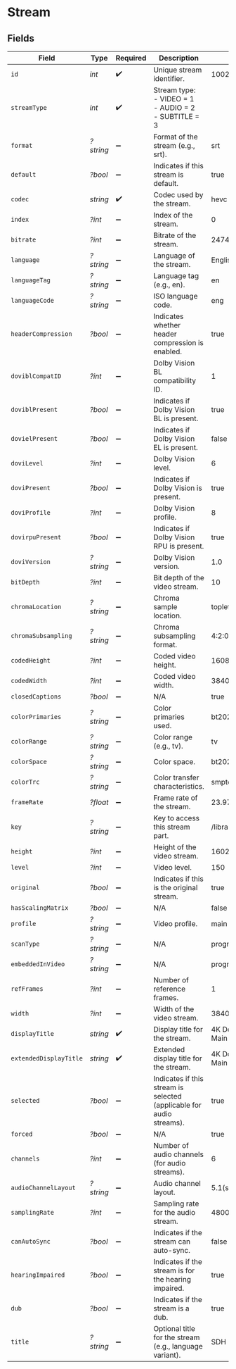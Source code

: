 # Stream


## Fields

| Field                                                                | Type                                                                 | Required                                                             | Description                                                          | Example                                                              |
| -------------------------------------------------------------------- | -------------------------------------------------------------------- | -------------------------------------------------------------------- | -------------------------------------------------------------------- | -------------------------------------------------------------------- |
| `id`                                                                 | *int*                                                                | :heavy_check_mark:                                                   | Unique stream identifier.                                            | 1002625                                                              |
| `streamType`                                                         | *int*                                                                | :heavy_check_mark:                                                   | Stream type:<br/>  - VIDEO = 1<br/>  - AUDIO = 2<br/>  - SUBTITLE = 3<br/> |                                                                      |
| `format`                                                             | *?string*                                                            | :heavy_minus_sign:                                                   | Format of the stream (e.g., srt).                                    | srt                                                                  |
| `default`                                                            | *?bool*                                                              | :heavy_minus_sign:                                                   | Indicates if this stream is default.                                 | true                                                                 |
| `codec`                                                              | *string*                                                             | :heavy_check_mark:                                                   | Codec used by the stream.                                            | hevc                                                                 |
| `index`                                                              | *?int*                                                               | :heavy_minus_sign:                                                   | Index of the stream.                                                 | 0                                                                    |
| `bitrate`                                                            | *?int*                                                               | :heavy_minus_sign:                                                   | Bitrate of the stream.                                               | 24743                                                                |
| `language`                                                           | *?string*                                                            | :heavy_minus_sign:                                                   | Language of the stream.                                              | English                                                              |
| `languageTag`                                                        | *?string*                                                            | :heavy_minus_sign:                                                   | Language tag (e.g., en).                                             | en                                                                   |
| `languageCode`                                                       | *?string*                                                            | :heavy_minus_sign:                                                   | ISO language code.                                                   | eng                                                                  |
| `headerCompression`                                                  | *?bool*                                                              | :heavy_minus_sign:                                                   | Indicates whether header compression is enabled.                     | true                                                                 |
| `doviblCompatID`                                                     | *?int*                                                               | :heavy_minus_sign:                                                   | Dolby Vision BL compatibility ID.                                    | 1                                                                    |
| `doviblPresent`                                                      | *?bool*                                                              | :heavy_minus_sign:                                                   | Indicates if Dolby Vision BL is present.                             | true                                                                 |
| `dovielPresent`                                                      | *?bool*                                                              | :heavy_minus_sign:                                                   | Indicates if Dolby Vision EL is present.                             | false                                                                |
| `doviLevel`                                                          | *?int*                                                               | :heavy_minus_sign:                                                   | Dolby Vision level.                                                  | 6                                                                    |
| `doviPresent`                                                        | *?bool*                                                              | :heavy_minus_sign:                                                   | Indicates if Dolby Vision is present.                                | true                                                                 |
| `doviProfile`                                                        | *?int*                                                               | :heavy_minus_sign:                                                   | Dolby Vision profile.                                                | 8                                                                    |
| `dovirpuPresent`                                                     | *?bool*                                                              | :heavy_minus_sign:                                                   | Indicates if Dolby Vision RPU is present.                            | true                                                                 |
| `doviVersion`                                                        | *?string*                                                            | :heavy_minus_sign:                                                   | Dolby Vision version.                                                | 1.0                                                                  |
| `bitDepth`                                                           | *?int*                                                               | :heavy_minus_sign:                                                   | Bit depth of the video stream.                                       | 10                                                                   |
| `chromaLocation`                                                     | *?string*                                                            | :heavy_minus_sign:                                                   | Chroma sample location.                                              | topleft                                                              |
| `chromaSubsampling`                                                  | *?string*                                                            | :heavy_minus_sign:                                                   | Chroma subsampling format.                                           | 4:2:0                                                                |
| `codedHeight`                                                        | *?int*                                                               | :heavy_minus_sign:                                                   | Coded video height.                                                  | 1608                                                                 |
| `codedWidth`                                                         | *?int*                                                               | :heavy_minus_sign:                                                   | Coded video width.                                                   | 3840                                                                 |
| `closedCaptions`                                                     | *?bool*                                                              | :heavy_minus_sign:                                                   | N/A                                                                  | true                                                                 |
| `colorPrimaries`                                                     | *?string*                                                            | :heavy_minus_sign:                                                   | Color primaries used.                                                | bt2020                                                               |
| `colorRange`                                                         | *?string*                                                            | :heavy_minus_sign:                                                   | Color range (e.g., tv).                                              | tv                                                                   |
| `colorSpace`                                                         | *?string*                                                            | :heavy_minus_sign:                                                   | Color space.                                                         | bt2020nc                                                             |
| `colorTrc`                                                           | *?string*                                                            | :heavy_minus_sign:                                                   | Color transfer characteristics.                                      | smpte2084                                                            |
| `frameRate`                                                          | *?float*                                                             | :heavy_minus_sign:                                                   | Frame rate of the stream.                                            | 23.976                                                               |
| `key`                                                                | *?string*                                                            | :heavy_minus_sign:                                                   | Key to access this stream part.                                      | /library/streams/216389                                              |
| `height`                                                             | *?int*                                                               | :heavy_minus_sign:                                                   | Height of the video stream.                                          | 1602                                                                 |
| `level`                                                              | *?int*                                                               | :heavy_minus_sign:                                                   | Video level.                                                         | 150                                                                  |
| `original`                                                           | *?bool*                                                              | :heavy_minus_sign:                                                   | Indicates if this is the original stream.                            | true                                                                 |
| `hasScalingMatrix`                                                   | *?bool*                                                              | :heavy_minus_sign:                                                   | N/A                                                                  | false                                                                |
| `profile`                                                            | *?string*                                                            | :heavy_minus_sign:                                                   | Video profile.                                                       | main 10                                                              |
| `scanType`                                                           | *?string*                                                            | :heavy_minus_sign:                                                   | N/A                                                                  | progressive                                                          |
| `embeddedInVideo`                                                    | *?string*                                                            | :heavy_minus_sign:                                                   | N/A                                                                  | progressive                                                          |
| `refFrames`                                                          | *?int*                                                               | :heavy_minus_sign:                                                   | Number of reference frames.                                          | 1                                                                    |
| `width`                                                              | *?int*                                                               | :heavy_minus_sign:                                                   | Width of the video stream.                                           | 3840                                                                 |
| `displayTitle`                                                       | *string*                                                             | :heavy_check_mark:                                                   | Display title for the stream.                                        | 4K DoVi/HDR10 (HEVC Main 10)                                         |
| `extendedDisplayTitle`                                               | *string*                                                             | :heavy_check_mark:                                                   | Extended display title for the stream.                               | 4K DoVi/HDR10 (HEVC Main 10)                                         |
| `selected`                                                           | *?bool*                                                              | :heavy_minus_sign:                                                   | Indicates if this stream is selected (applicable for audio streams). | true                                                                 |
| `forced`                                                             | *?bool*                                                              | :heavy_minus_sign:                                                   | N/A                                                                  | true                                                                 |
| `channels`                                                           | *?int*                                                               | :heavy_minus_sign:                                                   | Number of audio channels (for audio streams).                        | 6                                                                    |
| `audioChannelLayout`                                                 | *?string*                                                            | :heavy_minus_sign:                                                   | Audio channel layout.                                                | 5.1(side)                                                            |
| `samplingRate`                                                       | *?int*                                                               | :heavy_minus_sign:                                                   | Sampling rate for the audio stream.                                  | 48000                                                                |
| `canAutoSync`                                                        | *?bool*                                                              | :heavy_minus_sign:                                                   | Indicates if the stream can auto-sync.                               | false                                                                |
| `hearingImpaired`                                                    | *?bool*                                                              | :heavy_minus_sign:                                                   | Indicates if the stream is for the hearing impaired.                 | true                                                                 |
| `dub`                                                                | *?bool*                                                              | :heavy_minus_sign:                                                   | Indicates if the stream is a dub.                                    | true                                                                 |
| `title`                                                              | *?string*                                                            | :heavy_minus_sign:                                                   | Optional title for the stream (e.g., language variant).              | SDH                                                                  |
